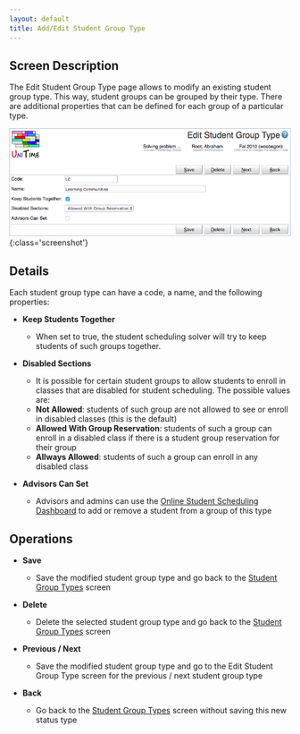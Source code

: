 ```yaml
---
layout: default
title: Add/Edit Student Group Type
---
```



## Screen Description

The Edit Student Group Type page allows to modify an existing student group type. This way, student groups can be grouped by their type. There are additional properties that can be defined for each group of a particular type.

![Edit Student Group Type](images/edit-student-group-type-1.png){:class='screenshot'}

## Details

Each student group type can have a code, a name, and the following properties:

* **Keep Students Together**
	* When set to true, the student scheduling solver will try to keep students of such groups together.

* **Disabled Sections**
	* It is possible for certain student groups to allow students to enroll in classes that are disabled for student scheduling. The possible values are:
	* **Not Allowed**: students of such group are not allowed to see or enroll in disabled classes (this is the default)
	* **Allowed With Group Reservation**: students of such a group can enroll in a disabled class if there is a student group reservation for their group
	* **Allways Allowed**: students of such a group can enroll in any disabled class

* **Advisors Can Set**
	* Advisors and admins can use the [Online Student Scheduling Dashboard](online-student-scheduling-dashboard) to add or remove a student from a group of this type

## Operations

* **Save**
	* Save the modified student group type and go back to the [Student Group Types](student-group-types) screen

* **Delete**
	* Delete the selected student group type and go back to the [Student Group Types](student-group-types) screen

* **Previous / Next**
	* Save the modified student group type and go to the Edit Student Group Type screen for the previous / next student group type

* **Back**
	* Go back to the [Student Group Types](student-group-types) screen without saving this new status type
